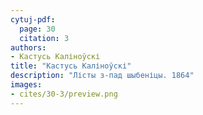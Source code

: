 ```yaml
---
cytuj-pdf:
  page: 30
  citation: 3
authors:
- Кастусь Каліноўскі
title: "Кастусь Каліноўскі"
description: "Лісты з-пад шыбеніцы. 1864"
images:
- cites/30-3/preview.png
---
```

